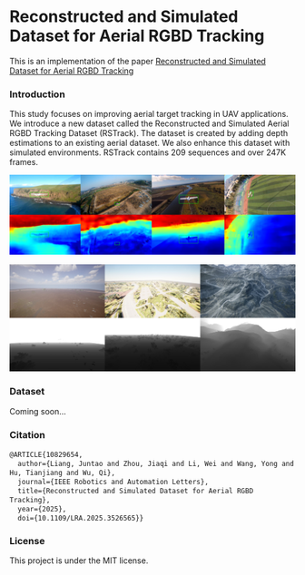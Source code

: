 # Reconstructed and Simulated Dataset for Aerial RGBD Tracking

This is an implementation of the paper [Reconstructed and Simulated Dataset for Aerial RGBD Tracking](https://ieeexplore.ieee.org/document/10829654)

### Introduction

This study focuses on improving aerial target tracking in UAV applications. We introduce a new dataset called the Reconstructed and Simulated Aerial RGBD Tracking Dataset (RSTrack). The dataset is created by adding depth estimations to an existing aerial dataset. We also enhance this dataset with simulated environments. RSTrack contains 209 sequences and over 247K frames.

![](./Figures/Reconstruction.png "Reconstrcted Data")

![](./Figures/Simulation.png "Simulated Data")

### Dataset

Coming soon...

### Citation
```
@ARTICLE{10829654,
  author={Liang, Juntao and Zhou, Jiaqi and Li, Wei and Wang, Yong and Hu, Tianjiang and Wu, Qi},
  journal={IEEE Robotics and Automation Letters}, 
  title={Reconstructed and Simulated Dataset for Aerial RGBD Tracking}, 
  year={2025},
  doi={10.1109/LRA.2025.3526565}}
```

### License

This project is under the MIT license.